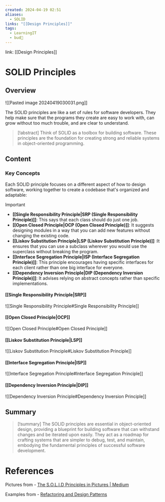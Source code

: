 ```yaml
---
created: 2024-04-19 02:51
aliases:
  - SOLID
links: "[[Design Principles]]"
tags:
  - LearningIT
  - bud🌿
---
```

link: [[Design Principles]]

# SOLID Principles

## Overview

![[Pasted image 20240419030031.png]]
  
The SOLID principles are like a set of rules for software developers. They help make sure that the programs they create are easy to work with, can grow without too much trouble, and are clear to understand.

>[!abstract] 
>Think of SOLID as a toolbox for building software. These principles are the foundation for creating strong and reliable systems in object-oriented programming.

## Content

### Key Concepts

Each SOLID principle focuses on a different aspect of how to design software, working together to create a codebase that's organized and adaptable:

> [!important]
> 
> - **[[Single Responsibility Principle|SRP (Single Responsibility Principle)]]**: This says that each class should do just one job.
> - **[[Open Closed Principle|OCP (Open Closed Principle)]]**: It suggests designing modules in a way that you can add new features without changing the existing code.
> - **[[Liskov Substitution Principle|LSP (Liskov Substitution Principle)]]** :It ensures that you can use a subclass wherever you would use the superclass without breaking the program.
> - **[[Interface Segregation Principle|ISP (Interface Segregation Principle)]]**: This principle encourages having specific interfaces for each client rather than one big interface for everyone.
> - **[[Dependency Inversion Principle|DIP (Dependency Inversion Principle)]]**: It advises relying on abstract concepts rather than specific implementations.

#### [[Single Responsibility Principle|SRP]]
![[Single Responsibility Principle#Single Responsibility Principle]]

#### [[Open Closed Principle|OCP]]

![[Open Closed Principle#Open Closed Principle]]

#### [[Liskov Substitution Principle|LSP]]

![[Liskov Substitution Principle#Liskov Substitution Principle]]

#### [[Interface Segregation Principle|ISP]]
![[Interface Segregation Principle#Interface Segregation Principle]]

#### [[Dependency Inversion Principle|DIP]]

![[Dependency Inversion Principle#Dependency Inversion Principle]]

## Summary

>[!summary] 
>The SOLID principles are essential in object-oriented design, providing a blueprint for building software that can withstand changes and be iterated upon easily. They act as a roadmap for crafting systems that are simpler to debug, test, and maintain, embodying the fundamental principles of successful software development.

# References

Pictures  from -
[The S.O.L.I.D Principles in Pictures |  Medium](https://medium.com/backticks-tildes/the-s-o-l-i-d-principles-in-pictures-b34ce2f1e898)

Examples from -
[Refactoring and Design Patterns](https://refactoring.guru)
 